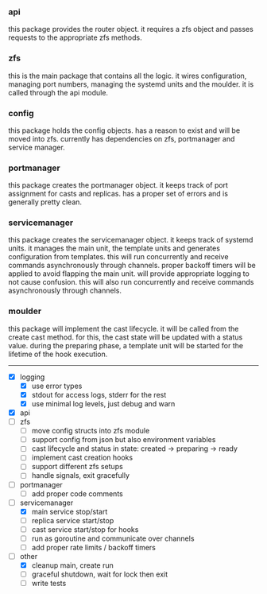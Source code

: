 ### api
this package provides the router object. it requires a zfs object and passes requests to
the appropriate zfs methods.

### zfs
this is the main package that contains all the logic. it wires configuration, managing
port numbers, managing the systemd units and the moulder. it is called through the api
module.

### config
this package holds the config objects. has a reason to exist and will be moved into zfs.
currently has dependencies on zfs, portmanager and service manager.

### portmanager
this package creates the portmanager object. it keeps track of port assignment for
casts and replicas. has a proper set of errors and is generally pretty clean.

### servicemanager
this package creates the servicemanager object. it keeps track of systemd units.
it manages the main unit, the template units and generates configuration from templates.
this will run concurrently and receive commands asynchronously through channels. proper
backoff timers will be applied to avoid flapping the main unit. will provide appropriate
logging to not cause confusion. this will also run concurrently and receive commands
asynchronously through channels.

### moulder
this package will implement the cast lifecycle. it will be called from the create cast
method. for this, the cast state will be updated with a status value. during the
preparing phase, a template unit will be started for the lifetime of the hook execution.

---

- [x] logging
  - [x] use error types
  - [x] stdout for access logs, stderr for the rest
  - [x] use minimal log levels, just debug and warn
- [x] api
- [ ] zfs
  - [ ] move config structs into zfs module
  - [ ] support config from json but also environment variables
  - [ ] cast lifecycle and status in state: created -> preparing -> ready
  - [ ] implement cast creation hooks
  - [ ] support different zfs setups
  - [ ] handle signals, exit gracefully
- [ ] portmanager
  - [ ] add proper code comments
- [ ] servicemanager
  - [x] main service stop/start
  - [ ] replica service start/stop
  - [ ] cast service start/stop for hooks
  - [ ] run as goroutine and communicate over channels
  - [ ] add proper rate limits / backoff timers
- [ ] other
  - [x] cleanup main, create run
  - [ ] graceful shutdown, wait for lock then exit
  - [ ] write tests
